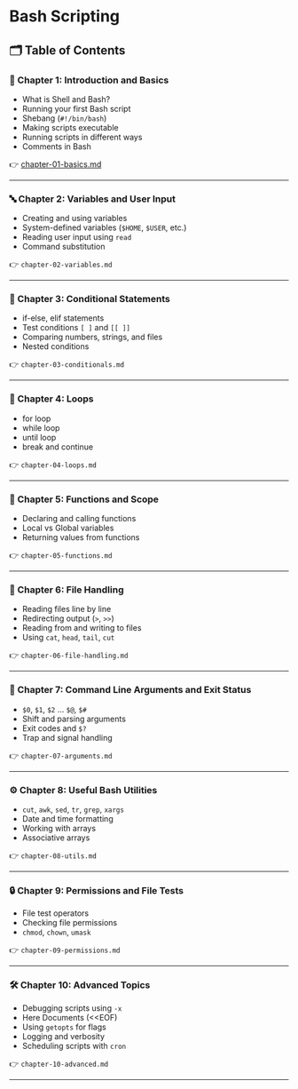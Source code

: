 # Bash Scripting

## 🗂️ Table of Contents

### 🧱 Chapter 1: Introduction and Basics
- What is Shell and Bash?
- Running your first Bash script
- Shebang (`#!/bin/bash`)
- Making scripts executable
- Running scripts in different ways
- Comments in Bash

👉 [chapter-01-basics.md]()

---

### 🔤 Chapter 2: Variables and User Input
- Creating and using variables
- System-defined variables (`$HOME`, `$USER`, etc.)
- Reading user input using `read`
- Command substitution

👉 `chapter-02-variables.md`

---

### 🧮 Chapter 3: Conditional Statements
- if-else, elif statements
- Test conditions `[ ]` and `[[ ]]`
- Comparing numbers, strings, and files
- Nested conditions

👉 `chapter-03-conditionals.md`

---

### 🔁 Chapter 4: Loops
- for loop
- while loop
- until loop
- break and continue

👉 `chapter-04-loops.md`

---

### 📂 Chapter 5: Functions and Scope
- Declaring and calling functions
- Local vs Global variables
- Returning values from functions

👉 `chapter-05-functions.md`

---

### 📁 Chapter 6: File Handling
- Reading files line by line
- Redirecting output (`>`, `>>`)
- Reading from and writing to files
- Using `cat`, `head`, `tail`, `cut`

👉 `chapter-06-file-handling.md`

---

### 🧪 Chapter 7: Command Line Arguments and Exit Status
- `$0`, `$1`, `$2` … `$@`, `$#`
- Shift and parsing arguments
- Exit codes and `$?`
- Trap and signal handling

👉 `chapter-07-arguments.md`

---

### ⚙️ Chapter 8: Useful Bash Utilities
- `cut`, `awk`, `sed`, `tr`, `grep`, `xargs`
- Date and time formatting
- Working with arrays
- Associative arrays

👉 `chapter-08-utils.md`

---

### 🔒 Chapter 9: Permissions and File Tests
- File test operators
- Checking file permissions
- `chmod`, `chown`, `umask`

👉 `chapter-09-permissions.md`

---

### 🛠️ Chapter 10: Advanced Topics
- Debugging scripts using `-x`
- Here Documents (<<EOF)
- Using `getopts` for flags
- Logging and verbosity
- Scheduling scripts with `cron`

👉 `chapter-10-advanced.md`

---